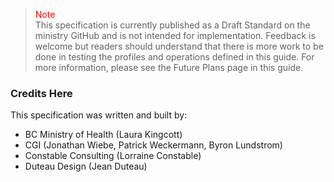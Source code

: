 ><span style="color:red">Note</span><br>This specification is currently published as a Draft Standard on the ministry GitHub and is not intended for implementation. Feedback is welcome but readers should understand that there is more work to be done in testing the profiles and operations defined in this guide. For more information, please see the Future Plans page in this guide.

### Credits Here

This specification was written and built by:

* BC Ministry of Health (Laura Kingcott)
* CGI (Jonathan Wiebe, Patrick Weckermann, Byron Lundstrom)
* Constable Consulting (Lorraine Constable)
* Duteau Design (Jean Duteau)

